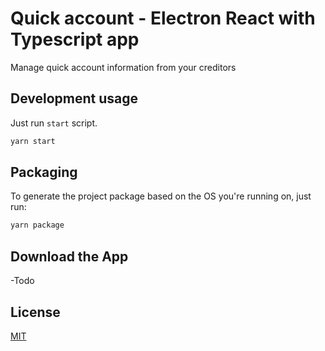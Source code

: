 # Quick account - Electron React with Typescript app

Manage quick account information from your creditors

## Development usage

Just run `start` script.

```bash
yarn start
```

## Packaging

To generate the project package based on the OS you're running on, just run:

```bash
yarn package
```
## Download the App

-Todo

## License

[MIT](https://choosealicense.com/licenses/mit/)
